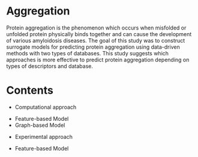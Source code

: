 # Aggregation
Protein aggregation is the phenomenon which occurs when misfolded or unfolded protein physically binds together and can cause the development of various amyloidosis diseases. The goal of this study was to construct surrogate models for predicting protein aggregation using data-driven methods with two types of databases. This study suggests which approaches is more effective to predict protein aggregation depending on types of descriptors and database.

# Contents
* Computational approach
 - Feature-based Model    
 - Graph-based Model
* Experimental approach
 - Feature-based Model    
